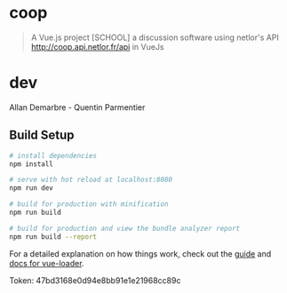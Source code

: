 # coop

> A Vue.js project
[SCHOOL] a discussion software using netlor's API http://coop.api.netlor.fr/api in VueJs

# dev

Allan Demarbre - Quentin Parmentier

## Build Setup

``` bash
# install dependencies
npm install

# serve with hot reload at localhost:8080
npm run dev

# build for production with minification
npm run build

# build for production and view the bundle analyzer report
npm run build --report
```

For a detailed explanation on how things work, check out the [guide](http://vuejs-templates.github.io/webpack/) and [docs for vue-loader](http://vuejs.github.io/vue-loader).

Token: 47bd3168e0d94e8bb91e1e21968cc89c
